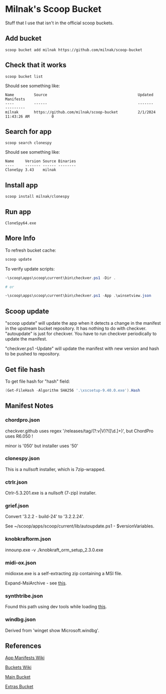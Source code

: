 # Milnak's Scoop Bucket

Stuff that I use that isn't in the official scoop buckets.

## Add bucket

`scoop bucket add milnak https://github.com/milnak/scoop-bucket`

## Check that it works

`scoop bucket list`

Should see something like:

```text
Name         Source                                         Updated               Manifests
----         ------                                         -------               ---------
milnak       https://github.com/milnak/scoop-bucket         2/1/2024 11:43:26 AM          0
```

## Search for app

`scoop search clonespy`

Should see something like:

```text
Name     Version Source Binaries
----     ------- ------ --------
CloneSpy 3.43    milnak
```

## Install app

`scoop install milnak/clonespy`

## Run app

`CloneSpy64.exe`

## More Info

To refresh bucket cache:

```PowerShell
scoop update
```

To verify update scripts:

```PowerShell
~\scoop\apps\scoop\current\bin\checkver.ps1 -Dir .

# or

~\scoop\apps\scoop\current\bin\checkver.ps1 -App .\winsetview.json
```

## Scoop update

"scoop update" will update the app when it detects a change in the manifest in the upstream bucket repository. It has nothing to do with checkver. "autoupdate" is just for checkver. You have to run checkver periodically to update the manifest.

"checkver.ps1 -Update" will update the manifest with new version and hash to be pushed to repository.

## Get file hash

To get file hash for "hash" field:

```PowerShell
(Get-FileHash -Algorithm SHA256 '.\xscsetup-9.40.0.exe').Hash
```

## Manifest Notes

### chordpro.json

checkver.github uses regex '/releases/tag/(?:v|V)?([\\d.]+)', but ChordPro uses R6.050 !

minor is '050' but installer uses '50'

### clonespy.json

This is a nullsoft installer, which is 7zip-wrapped.

### ctrlr.json

Ctrlr-5.3.201.exe is a nullsoft (7-zip) installer.

### grief.json

Convert '3.2.2 - build-24' to '3.2.2.24'.

See ~/scoop/apps/scoop/current/lib/autoupdate.ps1 - $versionVariables.


### knobkraftorm.json

innounp.exe -v ./knobkraft_orm_setup_2.3.0.exe

### midi-ox.json

midioxse.exe is a self-extracting zip containing a MSI file.

Expand-MsiArchive - see [this](https://github.com/ScoopInstaller/Scoop/blob/4a31bd330244f7f89f16208cdddda3f9edac2d65/lib/decompress.ps1#L127).

### synthtribe.json

Found this path using dev tools while loading [this](https://www.behringer.com/product.html?modelCode=0722-ABR).

### windbg.json

Derived from 'winget show Microsoft.windbg'.

## References

[App Manifests Wiki](https://github.com/ScoopInstaller/Scoop/wiki/App-Manifests)

[Buckets Wiki](https://github.com/ScoopInstaller/Scoop/wiki/Buckets)

[Main Bucket](https://github.com/ScoopInstaller/Main/tree/master/bucket)

[Extras Bucket](https://github.com/ScoopInstaller/Extras/tree/master/bucket)
